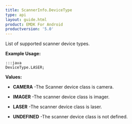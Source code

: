 ```yaml
---
title: ScannerInfo.DeviceType
type: api
layout: guide.html
product: EMDK For Android
productversion: '5.0'
---
```



List of supported scanner device types.
 
 

**Example Usage:**
	
	:::java	
	DeviceType.LASER;


**Values:**

* **CAMERA** -The Scanner device class is camera.

* **IMAGER** -The scanner device class is imager.

* **LASER** -The scanner device class is laser.

* **UNDEFINED** -The scanner device class is not defined.





